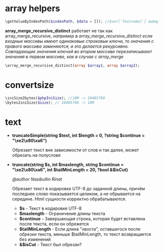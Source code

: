 # array helpers

```php
\getValueByIndexPath($indexPath, $data = []); //$var['foo[name]'] выбирает из массива нужный результат
```

**array_merge_recursive_distinct** работает не так как array_merge_recursive,
*например в array_merge_recursive_distinct если входные массивы имеют одинаковые строковые ключи, то значения с правого
массива заменяются, и это делается рекурсивно. Совпадающие значения ключей во втором массиве перезаписывают значения в
первом массиве, как в случае с array_merge*

```php
\array_merge_recursive_distinct(array $array1, array $array2); 
```

# convertsize

```php
\iniSize2bytes($phpIniSize); //10М -> 10485760
\bytes2iniSize($size); // 10485760 -> 10М
```

# text

- **truncateSimple(string $text, int $length = 0, ?string $continue = "\xe2\x80\xa6")**

  Обрезает текст вне зависимости от слов и так далее, может обрезать на полуслове

- **truncate(string $s, int $maxlength, string $continue = "\xe2\x80\xa6", int $tailMinLength = 20, ?bool &$isCut)**

  *@author   Nasibullin Rinat*

  Обрезает текст в кодировке UTF-8 до заданной длины, причём последнее слово показывается целиком, а не обрывается на
  середине. Html сущности корректно обрабатываются.
  
    * **$s** - Текст в кодировке UTF-8
    * **$maxlength** - Ограничение длины текста
    * **$continue** - Завершающая строка, которая будет вставлена после текста, если он обрежется
    * **$tailMinLength** - Если длина "хвоста", оставшегося после обрезки текста, меньше $tailMinLength, то текст
      возвращается без изменений
    * **&$isCut** - Текст был обрезан?